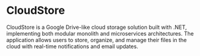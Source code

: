 # CloudStore
CloudStore is a Google Drive-like cloud storage solution built with .NET, implementing both modular monolith and microservices architectures. The application allows users to store, organize, and manage their files in the cloud with real-time notifications and email updates.
